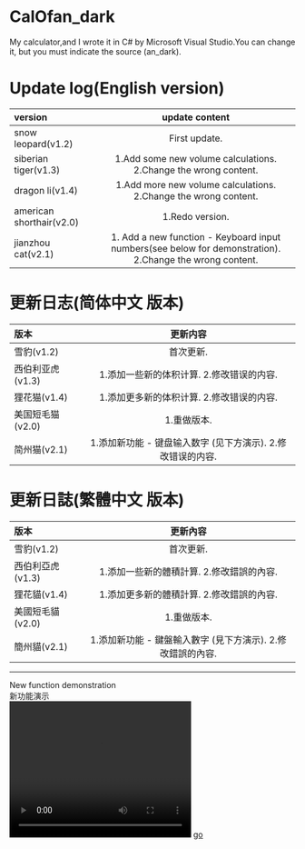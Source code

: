 # CalOfan_dark
My calculator,and I wrote it in C# by Microsoft Visual Studio.You can change it, but you must indicate the source (an_dark).

# Update log(English version)

|version|update content|
|:-|:-:|
|snow leopard(v1.2)|First update.|
|siberian tiger(v1.3)|1.Add some new volume calculations. 2.Change the wrong content.|
|dragon li(v1.4)|1.Add more new volume calculations. 2.Change the wrong content.|
|american shorthair(v2.0)|1.Redo version.|
|jianzhou cat(v2.1)|1. Add a new function - Keyboard input numbers(see below for demonstration). 2.Change the wrong content.|

# 更新日志(简体中文 版本)

|版本|更新内容|
|:-|:-:|
|雪豹(v1.2)|首次更新.|
|西伯利亚虎(v1.3)|1.添加一些新的体积计算. 2.修改错误的内容.|
|狸花猫(v1.4)|1.添加更多新的体积计算. 2.修改错误的内容.|
|美国短毛猫(v2.0)|1.重做版本.|
|简州猫(v2.1)|1.添加新功能 - 键盘输入数字 (见下方演示). 2.修改错误的内容.|

# 更新日誌(繁體中文 版本)

|版本|更新內容|
|:-|:-:|
|雪豹(v1.2)|首次更新.|
|西伯利亞虎(v1.3)|1.添加一些新的體積計算. 2.修改錯誤的內容.|
|狸花貓(v1.4)|1.添加更多新的體積計算. 2.修改錯誤的內容.|
|美國短毛貓(v2.0)|1.重做版本.|
|簡州貓(v2.1)|1.添加新功能 - 鍵盤輸入數字 (見下方演示). 2.修改錯誤的內容.|

*****
New function demonstration  
新功能演示  
<video width="320" height="240" controls>
    <source src="video/NF.mp4" type="video/mp4">
</video>
[go](https://www.bilibili.com/video/av61108711)
